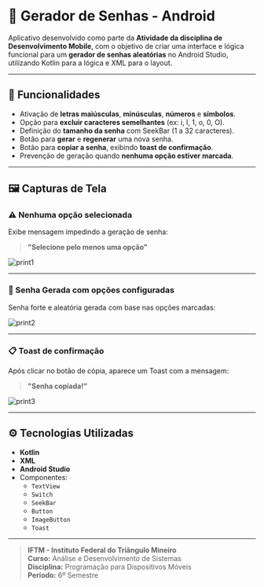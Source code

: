 # 🔐 Gerador de Senhas - Android

Aplicativo desenvolvido como parte da **Atividade da disciplina de Desenvolvimento Mobile**, com o objetivo de criar uma interface e lógica funcional para um **gerador de senhas aleatórias** no Android Studio, utilizando Kotlin para a lógica e XML para o layout.

---

## 📱 Funcionalidades

- Ativação de **letras maiúsculas**, **minúsculas**, **números** e **símbolos**.
- Opção para **excluir caracteres semelhantes** (ex: i, l, 1, o, 0, O).
- Definição do **tamanho da senha** com SeekBar (1 a 32 caracteres).
- Botão para **gerar** e **regenerar** uma nova senha.
- Botão para **copiar a senha**, exibindo **toast de confirmação**.
- Prevenção de geração quando **nenhuma opção estiver marcada**.

---

## 🖼️ Capturas de Tela

### ⚠️ Nenhuma opção selecionada
Exibe mensagem impedindo a geração de senha:
> **"Selecione pelo menos uma opção"**

![print1](screenshots/print1.PNG)

---

### 🔑 Senha Gerada com opções configuradas
Senha forte e aleatória gerada com base nas opções marcadas:

![print2](screenshots/print2.PNG)

---

### 📋 Toast de confirmação
Após clicar no botão de cópia, aparece um Toast com a mensagem:
> **"Senha copiada!"**

![print3](screenshots/print3.PNG)

---

## ⚙️ Tecnologias Utilizadas

- **Kotlin**
- **XML**
- **Android Studio**
- Componentes:
  - `TextView`
  - `Switch`
  - `SeekBar`
  - `Button`
  - `ImageButton`
  - `Toast`

---

> **IFTM - Instituto Federal do Triângulo Mineiro**  
> **Curso:** Análise e Desenvolvimento de Sistemas  
> **Disciplina:** Programação para Dispositivos Móveis  
> **Período:** 6º Semestre

